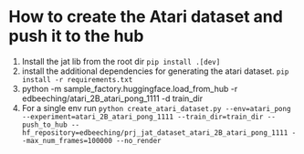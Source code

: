 # How to create the Atari dataset and push it to the hub

1. Install the jat lib from the root dir `pip install .[dev]`
2. install the additional dependencies for generating the atari dataset. `pip install -r requirements.txt`
3. python -m sample_factory.huggingface.load_from_hub -r edbeeching/atari_2B_atari_pong_1111 -d train_dir
4. For a single env run `python create_atari_dataset.py --env=atari_pong --experiment=atari_2B_atari_pong_1111 --train_dir=train_dir --push_to_hub --hf_repository=edbeeching/prj_jat_dataset_atari_2B_atari_pong_1111 --max_num_frames=100000 --no_render`
